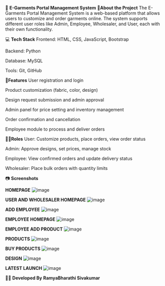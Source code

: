 🧥 **E-Garments Portal Management System**
📌**About the Project**
The E-Garments Portal Management System is a web-based platform that allows users to customize and order garments online. The system supports different user roles like Admin, Employee, Wholesaler, and User, each with their own functionality.

💻 **Tech Stack**
Frontend: HTML, CSS, JavaScript, Bootstrap

Backend: Python

Database: MySQL

Tools: Git, GitHub

🚀**Features**
User registration and login

Product customization (fabric, color, design)

Design request submission and admin approval

Admin panel for price setting and inventory management

Order confirmation and cancellation

Employee module to process and deliver orders

👩‍💻**Roles**
User: Customize products, place orders, view order status

Admin: Approve designs, set prices, manage stock

Employee: View confirmed orders and update delivery status

Wholesaler: Place bulk orders with quantity limits

📷 **Screenshots**

**HOMEPAGE**
![image](https://github.com/user-attachments/assets/ef613ea1-f5b5-4cb4-afc8-10c6bb679604)


**USER AND WHOLESALER HOMEPAGE**
![image](https://github.com/user-attachments/assets/5ca77228-19a0-440a-be5b-e83fa0864470)


**ADD EMPLOYEE**
![image](https://github.com/user-attachments/assets/2d009937-9f1e-459b-add0-64d33844a398)


**EMPLOYEE HOMEPAGE**
![image](https://github.com/user-attachments/assets/fc5ffd6a-f2aa-429b-841b-30505bdc142a)

**EMPLOYEE ADD PRODUCT**
![image](https://github.com/user-attachments/assets/a555af83-b9d6-43d2-9af7-3e0541b2c8a7)


**PRODUCTS**
![image](https://github.com/user-attachments/assets/90463826-2337-446e-993f-d1a2b73d9b56)

**BUY PRODUCTS**
![image](https://github.com/user-attachments/assets/ac0fb788-1cc4-438b-96b5-a4185410731b)

**DESIGN**
![image](https://github.com/user-attachments/assets/8292f421-6cad-4c47-96d6-cb28201facb0)

**LATEST LAUNCH**
![image](https://github.com/user-attachments/assets/f2573da2-ad9b-4d6f-962b-855b650da503)






🙋‍♀️ **Developed By**
**RamyaBharathi Sivakumar**







